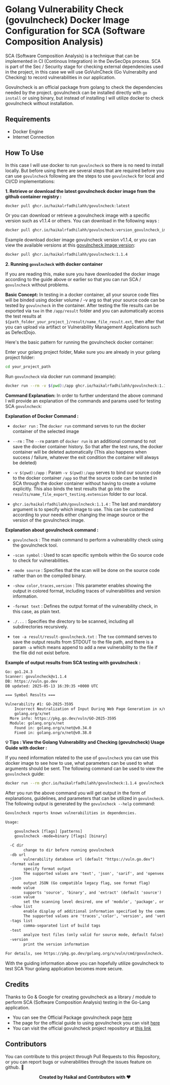 # Golang Vulnerability Check (govulncheck) Docker Image Configuration for SCA (Software Composition Analysis)

SCA (Software Composition Analysis) is a technique that can be implemented in CI (Continous Integration) in the DevSecOps process. SCA is part of the Sec / Security stage for checking external dependencies used in the project, in this case we will use GoVulnCheck (Go Vulnerabilty and Checking) to record vulnerabilities in our application.

Govulncheck is an official package from golang to check the dependencies needed by the project. govulncheck can be installed directly with `go install` or using binary, but instead of installing I will utilize docker to check govulncheck without installation.

## Requirements

- Docker Engine
- Internet Connection

## How To Use

In this case I will use docker to run `govulncheck` so there is no need to install locally. But before using there are several steps that are required before you can use `govulncheck` following are the steps to use `govulncheck` for local and CI/CD implementations:

**1. Retrieve or download the latest govulncheck docker image from the github container registry :**

```bash
docker pull ghcr.io/haikalrfadhilahh/govulncheck:latest
```

Or you can download or retrieve a govulncheck image with a specific version such as v1.1.4 or others. You can download in the following ways :

```bash
docker pull ghcr.io/haikalrfadhilahh/govulncheck:version_govulncheck_image
```

Example download docker image govulncheck version v1.1.4, or you can view the available versions at this [govulncheck image version](https://github.com/HaikalRFadhilahh/go-ci-devsecops/pkgs/container/govulncheck):

```bash
docker pull ghcr.io/haikalrfadhilahh/govulncheck:1.1.4
```

**2. Running `govulncheck` with docker container**

If you are reading this, make sure you have downloaded the docker image according to the guide above or earlier so that you can run SCA / `govulncheck` without problems.

**Basic Concept:**
In testing in a docker container, all your source code files will be binded using docker volume / -v arg so that your source code can be tested by `govulncheck` in the container. After testing the file results can be exported via `tee` in the `/app/result` folder and you can automatically access the test results at `${path_folder_your_project_}/result/name_file_result.ext`, then after that you can upload via artifact or Vulnerability Management Applications such as DefectDojo.

Here's the basic pattern for running the govulncheck docker container:

Enter your golang project folder, Make sure you are already in your golang project folder:

```bash
cd your_project_path
```

Run `govulncheck` via docker run command (example):

```bash
docker run --rm -v $(pwd):/app ghcr.io/haikalrfadhilahh/govulncheck:1.1.4 govulncheck -scan symbol -mode source -show color,traces,version -format text ./... | tee -a result/result-govulncheck.txt
```

**Command Explanation:**
In order to further understand the above command I will provide an explanation of the commands and params used for testing SCA `govulncheck`:

**Explanation of Docker Command :**

- `docker run` : The `docker run` command serves to run the docker container of the selected image

- `--rm` : The `--rm` param of `docker run` is an additional command to not save the docker container history. So that after the test runs, the docker container will be deleted automatically (This also happens when success / failure, whatever the exit condition the container will always be deleted)

- `-v $(pwd):/app` : Param `-v $(pwd):/app` serves to bind our source code to the docker container `/app` so that the source code can be tested in SCA through the docker container without having to create a volume explicitly. This also binds the test results that go into the `results/name_file_export_testing.extension` folder to our local.

- `ghcr.io/haikalrfadhilahh/govulncheck:1.1.4` : The last and mandatory argument is to specify which image to use. This can be customized according to your needs either changing the image source or the version of the govulncheck image.

**Explanation about govulncheck command :**

- `govulncheck` : The main command to perform a vulnerability check using the govulncheck tool.

- `-scan symbol` : Used to scan specific symbols within the Go source code to check for vulnerabilities.

- `-mode source` : Specifies that the scan will be done on the source code rather than on the compiled binary.

- `-show color,traces,version` : This parameter enables showing the output in colored format, including traces of vulnerabilities and version information.

- `-format text` : Defines the output format of the vulnerability check, in this case, as plain text.

- `./...` : Specifies the directory to be scanned, including all subdirectories recursively.

- `tee -a result/result-govulncheck.txt` : The `tee` command serves to save the output results from STDOUT to the file path, and there is a param `-a` which means append to add a new vulnerability to the file if the file did not exist before.

**Example of output results from SCA testing with govulncheck :**

```txt
Go: go1.24.3
Scanner: govulncheck@v1.1.4
DB: https://vuln.go.dev
DB updated: 2025-05-13 16:39:35 +0000 UTC

=== Symbol Results ===

Vulnerability #1: GO-2025-3595
    Incorrect Neutralization of Input During Web Page Generation in x/net in
    golang.org/x/net
  More info: https://pkg.go.dev/vuln/GO-2025-3595
  Module: golang.org/x/net
    Found in: golang.org/x/net@v0.34.0
    Fixed in: golang.org/x/net@v0.38.0
```

**💡 Tips : View the Golang Vulnerability and Checking (govulncheck) Usage Guide with docker :**

If you need information related to the use of `govulncheck` you can use this docker image to see how to use, what parameters can be used to what arguments should be sent. The following command can be used to view the `govulncheck` guide:

```bash
docker run --rm ghcr.io/haikalrfadhilahh/govulncheck:1.1.4 govulncheck --help
```

After you run the above command you will get output in the form of explanations, guidelines, and parameters that can be utilized in `govulncheck`. The following output is generated by the `govulncheck --help` command:

```txt
Govulncheck reports known vulnerabilities in dependencies.

Usage:

	govulncheck [flags] [patterns]
	govulncheck -mode=binary [flags] [binary]

  -C dir
    	change to dir before running govulncheck
  -db url
    	vulnerability database url (default "https://vuln.go.dev")
  -format value
    	specify format output
    	The supported values are 'text', 'json', 'sarif', and 'openvex' (default 'text')
  -json
    	output JSON (Go compatible legacy flag, see format flag)
  -mode value
    	supports 'source', 'binary', and 'extract' (default 'source')
  -scan value
    	set the scanning level desired, one of 'module', 'package', or 'symbol' (default 'symbol')
  -show list
    	enable display of additional information specified by the comma separated list
    	The supported values are 'traces','color', 'version', and 'verbose'
  -tags list
    	comma-separated list of build tags
  -test
    	analyze test files (only valid for source mode, default false)
  -version
    	print the version information

For details, see https://pkg.go.dev/golang.org/x/vuln/cmd/govulncheck.
```

With the guiding information above you can hopefully utilize govulncheck to test SCA Your golang application becomes more secure.

## Credits

Thanks to Go & Google for creating govulncheck as a library / module to perform SCA (Software Composition Analysis) testing in the Go-Lang application.

- You can see the Official Package govulncheck page [here](https://pkg.go.dev/golang.org/x/vuln/cmd/govulncheck)
- The page for the official guide to using govulncheck you can visit [here](https://go.dev/doc/tutorial/govulncheck)
- You can visit the official govulncheck project repository at [this link](https://github.com/golang/vuln)

## Contributors

You can contribute to this project through Pull Requests to this Repository, or you can report bugs or vulnerabilities through the issues feature on github. 🐳

<p align="center"><b>Created by Haikal and Contributors with ❤️ </b></p>
